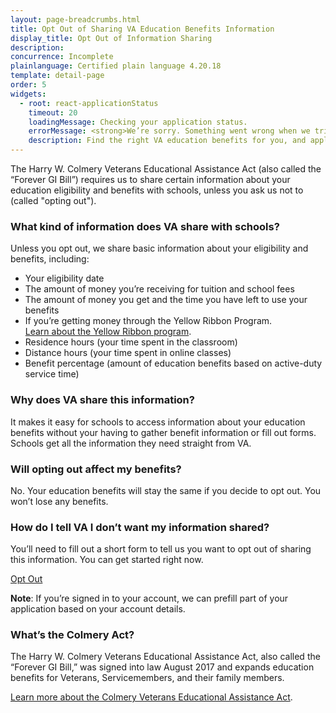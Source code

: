 ```yaml
---
layout: page-breadcrumbs.html
title: Opt Out of Sharing VA Education Benefits Information
display_title: Opt Out of Information Sharing
description: 
concurrence: Incomplete
plainlanguage: Certified plain language 4.20.18 
template: detail-page
order: 5 	
widgets:
  - root: react-applicationStatus
    timeout: 20
    loadingMessage: Checking your application status.
    errorMessage: <strong>We’re sorry. Something went wrong when we tried to load your saved application.</strong><br/>Please try refreshing your browser in a few minutes.
    description: Find the right VA education benefits for you, and apply to start getting help paying tuition. We can also help you find the right school or training program.
---
```



The Harry W. Colmery Veterans Educational Assistance Act (also called the “Forever GI Bill”) requires us to share certain information about your education eligibility and benefits with schools, unless you ask us not to (called "opting out").  

### What kind of information does VA share with schools?

Unless you opt out, we share basic information about your eligibility and benefits, including:
- Your eligibility date 
- The amount of money you’re receiving for tuition and school fees
- The amount of money you get and the time you have left to use your benefits
- If you’re getting money through the Yellow Ribbon Program.  
[Learn about the Yellow Ribbon program](/education/gi-bill/yellow-ribbon/).
- Residence hours (your time spent in the classroom)
- Distance hours (your time spent in online classes)
- Benefit percentage (amount of education benefits based on active-duty service time)

### Why does VA share this information?

It makes it easy for schools to access information about your education benefits without your having to gather benefit information or fill out forms. Schools get all the information they need straight from VA.

### Will opting out affect my benefits?

No. Your education benefits will stay the same if you decide to opt out. You won’t lose any benefits.


### How do I tell VA I don’t want my information shared?  

You’ll need to fill out a short form to tell us you want to opt out of sharing this information. You can get started right now.

<a class="usa-button-primary va-button-primary" href="/education/opt-out-information-sharing/opt-out-form-0993/">Opt Out</a>
<div id="react-applicationStatus" class="static-page-widget"></div>

<b>Note</b>: If you’re signed in to your account, we can prefill part of your application based on your account details.

### What’s the Colmery Act? 
The Harry W. Colmery Veterans Educational Assistance Act, also called the “Forever GI Bill,” was signed into law August 2017 and expands education benefits for Veterans, Servicemembers, and their family members.

[Learn more about the Colmery Veterans Educational Assistance Act](https://www.benefits.va.gov/GIBILL/ForeverGIBill.asp).


